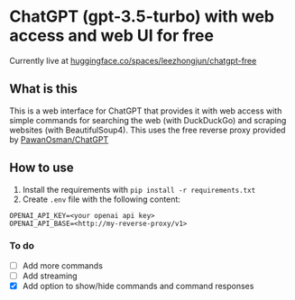 # ChatGPT (gpt-3.5-turbo) with web access and web UI for free
Currently live at [huggingface.co/spaces/leezhongjun/chatgpt-free](https://huggingface.co/spaces/leezhongjun/chatgpt-free)

## What is this
This is a web interface for ChatGPT that provides it with web access with simple commands for searching the web (with DuckDuckGo) and scraping websites (with BeautifulSoup4). 
This uses the free reverse proxy provided by [PawanOsman/ChatGPT](https://github.com/PawanOsman/ChatGPT)

## How to use
1. Install the requirements with `pip install -r requirements.txt`
2. Create `.env` file with the following content:
```
OPENAI_API_KEY=<your openai api key>
OPENAI_API_BASE=<http://my-reverse-proxy/v1>
```

### To do
- [ ] Add more commands
- [ ] Add streaming
- [x] Add option to show/hide commands and command responses
